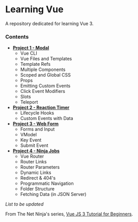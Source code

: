 # Learning Vue
A repository dedicated for learning Vue 3.

### Contents

- **[Project 1 - Modal](https://github.com/RyouHikaru/learning-vue-modal)**
  - Vue CLI 
  - Vue Files and Templates
  - Template Refs
  - Multiple Components
  - Scoped and Global CSS
  - Props
  - Emitting Custom Events
  - Click Event Modifiers
  - Slots
  - Teleport
- **[Project 2 - Reaction Timer](https://github.com/RyouHikaru/learning-vue-reaction-timer)**
  - Lifecycle Hooks
  - Custom Events with Data
- **[Project 3 - Web Form](https://github.com/RyouHikaru/learning-vue-web-form)**
  - Forms and Input
  - VModel
  - Key Event
  - Submit Event
- **[Project 4 - Ninja Jobs](https://github.com/RyouHikaru/learning-vue-ninja-jobs)**
  - Vue Router
  - Router Links
  - Router Parameters
  - Dynamic Links
  - Redirect & 404's
  - Programmatic Navigation
  - Folder Structure
  - Fetching Data (in JSON Server)
 
*List to be updated*

From The Net Ninja's series, [Vue JS 3 Tutorial for Beginners](https://www.youtube.com/watch?v=YrxBCBibVo0&list=PL4cUxeGkcC9hYYGbV60Vq3IXYNfDk8At1&pp=iAQB).
